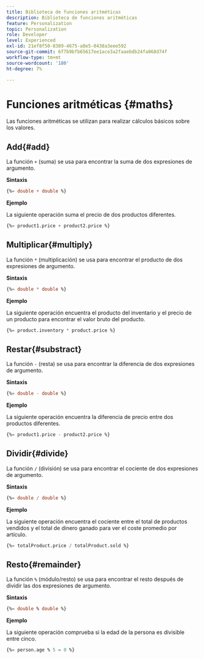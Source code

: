```yaml
---
title: Biblioteca de funciones aritméticas
description: Biblioteca de funciones aritméticas
feature: Personalization
topic: Personalization
role: Developer
level: Experienced
exl-id: 21ef8f50-8389-4675-a8e5-0438a3eee592
source-git-commit: 6f7b9bfb65617ee1ace3a2faaebdb24fa068d74f
workflow-type: tm+mt
source-wordcount: '180'
ht-degree: 7%

---
```


# Funciones aritméticas {#maths}

Las funciones aritméticas se utilizan para realizar cálculos básicos sobre los valores.

## Add{#add}

La función `+` (suma) se usa para encontrar la suma de dos expresiones de argumento.

**Sintaxis**

```sql
{%= double + double %}
```

**Ejemplo**

La siguiente operación suma el precio de dos productos diferentes.

```sql
{%= product1.price + product2.price %}
```

## Multiplicar{#multiply}

La función `*` (multiplicación) se usa para encontrar el producto de dos expresiones de argumento.

**Sintaxis**

```sql
{%= double * double %}
```

**Ejemplo**

La siguiente operación encuentra el producto del inventario y el precio de un producto para encontrar el valor bruto del producto.

```sql
{%= product.inventory * product.price %}
```

## Restar{#substract}

La función `-` (resta) se usa para encontrar la diferencia de dos expresiones de argumento.

**Sintaxis**

```sql
{%= double - double %}
```

**Ejemplo**

La siguiente operación encuentra la diferencia de precio entre dos productos diferentes.

```sql
{%= product1.price - product2.price %}
```

## Dividir{#divide}

La función `/` (división) se usa para encontrar el cociente de dos expresiones de argumento.

**Sintaxis**

```sql
{%= double / double %}
```

**Ejemplo**

La siguiente operación encuentra el cociente entre el total de productos vendidos y el total de dinero ganado para ver el coste promedio por artículo.

```sql
{%= totalProduct.price / totalProduct.sold %}
```

## Resto{#remainder}

La función `%` (módulo/resto) se usa para encontrar el resto después de dividir las dos expresiones de argumento.

**Sintaxis**

```sql
{%= double % double %}
```

**Ejemplo**

La siguiente operación comprueba si la edad de la persona es divisible entre cinco.

```sql
{%= person.age % 5 = 0 %}
```
